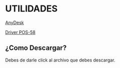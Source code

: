 # UTILIDADES

[AnyDesk](https://cromstudio.online/descargas/archivos/utilidades/AnyDesk.exe)


[Driver POS-58](https://cromstudio.online/descargas/archivos/utilidades/pos-printer-driver-setup.exe)

## ¿Como Descargar?
Debes de darle click al archivo que debes descargar.































